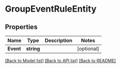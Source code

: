 # GroupEventRuleEntity

## Properties

Name | Type | Description | Notes
------------ | ------------- | ------------- | -------------
**Event** | **string** |  | [optional] 

[[Back to Model list]](../README.md#documentation-for-models) [[Back to API list]](../README.md#documentation-for-api-endpoints) [[Back to README]](../README.md)



